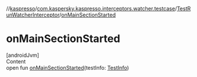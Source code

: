 //[kaspresso](../../index.md)/[com.kaspersky.kaspresso.interceptors.watcher.testcase](../index.md)/[TestRunWatcherInterceptor](index.md)/[onMainSectionStarted](on-main-section-started.md)



# onMainSectionStarted  
[androidJvm]  
Content  
open fun [onMainSectionStarted](on-main-section-started.md)(testInfo: [TestInfo](../../com.kaspersky.kaspresso.testcases.models.info/-test-info/index.md))  



